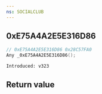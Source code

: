 ```yaml
---
ns: SOCIALCLUB
---
```

## 0xE75A4A2E5E316D86

```c
// 0xE75A4A2E5E316D86 0x28C57FA0
Any _0xE75A4A2E5E316D86();
```

```
Introduced: v323
```


## Return value
